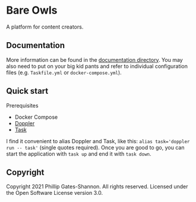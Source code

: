 # Bare Owls

A platform for content creators.

## Documentation

More information can be found in the [documentation directory][2]. You may also need to put on your big kid pants and refer to individual configuration files (e.g. `Taskfile.yml` or `docker-compose.yml`).

[2]: docs/index.md

## Quick start

Prerequisites
  - Docker Compose
  - [Doppler][3]
  - [Task][1]

I find it convenient to alias Doppler and Task, like this: `alias task='doppler run -- task'` (single quotes required). Once you are good to go, you can start the application with `task up` and end it with `task down`.

[1]: https://taskfile.dev/
[3]: https://www.doppler.com/

## Copyright

Copyright 2021 Phillip Gates-Shannon. All rights reserved. Licensed under the Open Software License version 3.0.
